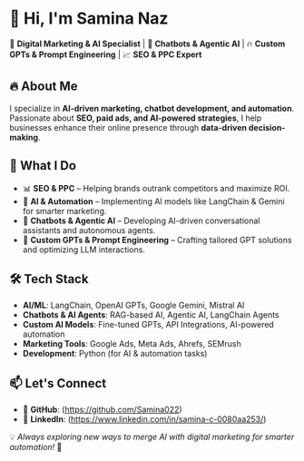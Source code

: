 # 👋 Hi, I'm Samina Naz

🚀 **Digital Marketing & AI Specialist** | 🤖 **Chatbots & Agentic AI** | 🔥 **Custom GPTs & Prompt Engineering** | 📈 **SEO & PPC Expert**  

## 🔥 About Me  
I specialize in **AI-driven marketing, chatbot development, and automation**. Passionate about **SEO, paid ads, and AI-powered strategies**, I help businesses enhance their online presence through **data-driven decision-making**.  

## 💼 What I Do  
- 📊 **SEO & PPC** – Helping brands outrank competitors and maximize ROI.  
- 🤖 **AI & Automation** – Implementing AI models like LangChain & Gemini for smarter marketing.  
- 💬 **Chatbots & Agentic AI** – Developing AI-driven conversational assistants and autonomous agents.  
- 🧠 **Custom GPTs & Prompt Engineering** – Crafting tailored GPT solutions and optimizing LLM interactions.  

## 🛠 Tech Stack  
- **AI/ML**: LangChain, OpenAI GPTs, Google Gemini, Mistral AI  
- **Chatbots & AI Agents**: RAG-based AI, Agentic AI, LangChain Agents  
- **Custom AI Models**: Fine-tuned GPTs, API Integrations, AI-powered automation  
- **Marketing Tools**: Google Ads, Meta Ads, Ahrefs, SEMrush  
- **Development**: Python (for AI & automation tasks) 
## 📫 Let's Connect  
- 🔗 **GitHub**: (https://github.com/Samina022) 
- 💼 **LinkedIn**: (https://www.linkedin.com/in/samina-c-0080aa253/)


💡 *Always exploring new ways to merge AI with digital marketing for smarter automation!* 🚀  


<!---
Samina022/Samina022 is a ✨ special ✨ repository because its `README.md` (this file) appears on your GitHub profile.
You can click the Preview link to take a look at your changes.
--->
